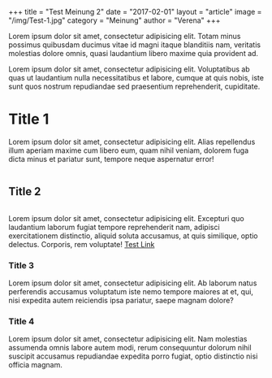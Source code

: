 +++
title = "Test Meinung 2"
date = "2017-02-01"
layout = "article"
image = "/img/Test-1.jpg"
category = "Meinung"
author = "Verena"
+++


Lorem ipsum dolor sit amet, consectetur adipisicing elit. Totam minus possimus quibusdam ducimus vitae id magni itaque blanditiis nam, veritatis molestias dolore omnis, quasi laudantium libero maxime quia provident ad.


Lorem ipsum dolor sit amet, consectetur adipisicing elit. Voluptatibus ab quas ut laudantium nulla necessitatibus et labore, cumque at quis nobis, iste sunt quos nostrum repudiandae sed praesentium reprehenderit, cupiditate.

# Title 1

Lorem ipsum dolor sit amet, consectetur adipisicing elit. Alias repellendus illum aperiam maxime cum libero eum, quam nihil veniam, dolorem fuga dicta minus et pariatur sunt, tempore neque aspernatur error!

<img src="/img/Test-Doggo.jpg" alt="">


## Title 2

<img src="/img/Test-Doggo.jpg" alt="">

Lorem ipsum dolor sit amet, consectetur adipisicing elit. Excepturi quo laudantium laborum fugiat tempore reprehenderit nam, adipisci exercitationem distinctio, aliquid soluta accusamus, at quis similique, optio delectus. Corporis, rem voluptate!
<a href="/">Test Link</a>

### Title 3

Lorem ipsum dolor sit amet, consectetur adipisicing elit. Ab laborum natus perferendis accusamus voluptatum iste nemo tempore maiores at et, qui, nisi expedita autem reiciendis ipsa pariatur, saepe magnam dolore?

### Title 4

Lorem ipsum dolor sit amet, consectetur adipisicing elit. Nam molestias assumenda omnis labore autem modi, rerum consequuntur dolorum nihil suscipit accusamus repudiandae expedita porro fugiat, optio distinctio nisi officia magnam.


